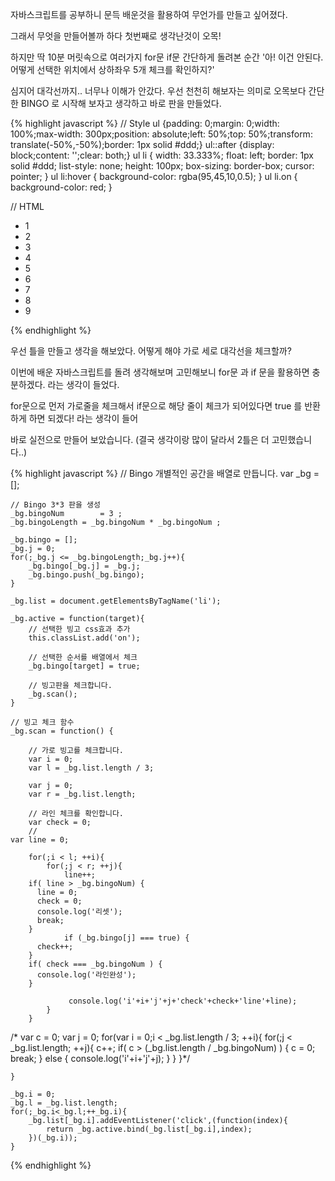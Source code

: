 <div class="box">
  <p>자바스크립트를 공부하니 문득 배운것을 활용하여 무언가를 만들고 싶어졌다.</p>
  <p>그래서 무엇을 만들어볼까 하다 첫번째로 생각난것이 오목!</p>
  <p>하지만 딱 10분 머릿속으로 여러가지 for문 if문 간단하게 돌려본 순간 '아! 이건 안된다. 어떻게 선택한 위치에서 상하좌우 5개 체크를 확인하지?'</p>
  <p>심지어 대각선까지.. 너무나 이해가 안갔다. 우선 천천히 해보자는 의미로 오목보다 간단한 BINGO 로 시작해 보자고 생각하고 바로 판을 만들었다.</p>
{% highlight javascript %}
// Style
ul {padding: 0;margin: 0;width: 100%;max-width: 300px;position: absolute;left: 50%;top: 50%;transform: translate(-50%,-50%);border: 1px solid #ddd;}
ul::after {display: block;content: '';clear: both;}
ul li {
  width: 33.333%;
  float: left;
  border: 1px solid #ddd;
  list-style: none;
  height: 100px;
  box-sizing: border-box;
  cursor: pointer;
}
ul li:hover {
  background-color: rgba(95,45,10,0.5);
}
ul li.on {
  background-color: red;
}

// HTML
<ul>
  <li>1</li>
  <li>2</li>
  <li>3</li>
  <li>4</li>
  <li>5</li>
  <li>6</li>
  <li>7</li>
  <li>8</li>
  <li>9</li>
</ul>
{% endhighlight %}
</div>

<div class="box">
  <p>우선 틀을 만들고 생각을 해보았다. 어떻게 해야 가로 세로 대각선을 체크할까?</p>
  <p>이번에 배운 자바스크립트를 돌려 생각해보며 고민해보니 for문 과 if 문을 활용하면 충분하겠다. 라는 생각이 들었다.</p>
  <p>for문으로 먼저 가로줄을 체크해서 if문으로 해당 줄이 체크가 되어있다면 true 를 반환하게 하면 되겠다! 라는 생각이 들어</p>
  <p>바로 실전으로 만들어 보았습니다. (결국 생각이랑 많이 달라서 2틀은 더 고민했습니다..)</p>
</div>

<div class="box">
{% highlight javascript %}
	// Bingo 개별적인 공간을 배열로 만듭니다.
	var _bg = [];
	
	// Bingo 3*3 판을 생성
	_bg.bingoNum 		= 3 ; 
	_bg.bingoLength = _bg.bingoNum * _bg.bingoNum ;
	
	_bg.bingo = [];
	_bg.j = 0;
	for(;_bg.j <= _bg.bingoLength;_bg.j++){
		_bg.bingo[_bg.j] = _bg.j;
		_bg.bingo.push(_bg.bingo);
	}
	
	_bg.list = document.getElementsByTagName('li');
	
	_bg.active = function(target){
		// 선택한 빙고 css효과 추가
		this.classList.add('on');
		
		// 선택한 순서를 배열에서 체크
		_bg.bingo[target] = true;
		
		// 빙고판을 체크합니다.
		_bg.scan();
	}
	
	// 빙고 체크 함수
	_bg.scan = function() {
		
		// 가로 빙고를 체크합니다.
		var i = 0;
		var l = _bg.list.length / 3;
		
		var j = 0;
		var r = _bg.list.length;
		
		// 라인 체크를 확인합니다.
		var check = 0;
		//
    var line = 0;
    
		for(;i < l; ++i){
			for(;j < r; ++j){
				line++;
        if( line > _bg.bingoNum) {
          line = 0;
          check = 0;
          console.log('리셋');
          break;
        }
				if (_bg.bingo[j] === true) {
          check++; 
        }
        if( check === _bg.bingoNum ) {
          console.log('라인완성');
        }

				 console.log('i'+i+'j'+j+'check'+check+'line'+line);
			}
		}
/*		var c = 0;
var j = 0;
		for(var i = 0;i < _bg.list.length / 3; ++i){
			for(;j < _bg.list.length; ++j){
				c++;
				if( c > (_bg.list.length / _bg.bingoNum) ) {
					c = 0;
					break;
				} else {
					console.log('i'+i+'j'+j);
				}
			}
		}*/
		
	}
	
	_bg.i = 0;
	_bg.l = _bg.list.length;
	for(;_bg.i<_bg.l;++_bg.i){
		_bg.list[_bg.i].addEventListener('click',(function(index){
			return _bg.active.bind(_bg.list[_bg.i],index);
		})(_bg.i));
	}	
{% endhighlight %}
</div>
